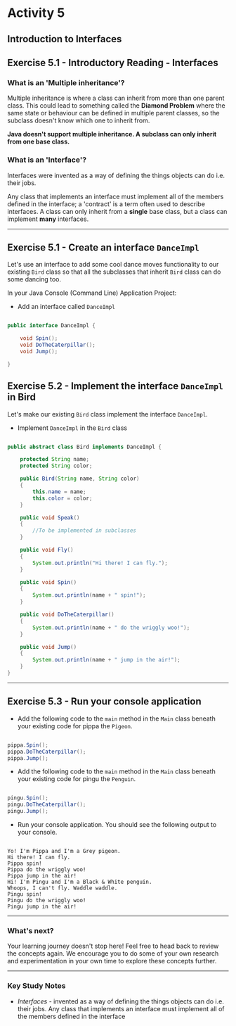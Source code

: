 # Activity 5
## Introduction to Interfaces

## Exercise 5.1 - Introductory Reading - Interfaces

### What is an 'Multiple inheritance'?

Multiple inheritance is where a class can inherit from more than one parent class. This could lead to something called the **Diamond Problem** where the same state or behaviour can be defined in multiple parent classes, so the subclass doesn't know which one to inherit from. 

**Java doesn't support multiple inheritance. A subclass can only inherit from one base class.**

### What is an 'Interface'?

Interfaces were invented as a way of defining the things objects can do i.e. their jobs.

Any class that implements an interface must implement all of the members defined in the interface; a 'contract' is a term often used to describe interfaces. A class can only inherit from a **single** base class, but a class can implement **many** interfaces.

---

## Exercise 5.1 - Create an interface `DanceImpl`

Let's use an interface to add some cool dance moves functionality to our existing `Bird` class so that all the subclasses that inherit `Bird` class can do some dancing too.

In your Java Console (Command Line) Application Project:

- Add an interface called `DanceImpl`

```java

public interface DanceImpl {

    void Spin();
    void DoTheCaterpillar();
    void Jump();

}

```

## Exercise 5.2 - Implement the interface `DanceImpl` in Bird

Let's make our existing `Bird` class implement the interface `DanceImpl`.

- Implement `DanceImpl` in the `Bird` class

```java

public abstract class Bird implements DanceImpl {

    protected String name;
    protected String color;

    public Bird(String name, String color)
    {
        this.name = name;
        this.color = color;
    }

    public void Speak()
    {
        //To be implemented in subclasses
    }

    public void Fly()
    {
        System.out.println("Hi there! I can fly.");
    }

    public void Spin()
    {
        System.out.println(name + " spin!");
    }

    public void DoTheCaterpillar()
    {
        System.out.println(name + " do the wriggly woo!");
    }

    public void Jump()
    {
        System.out.println(name + " jump in the air!");
    }
}

```

---

## Exercise 5.3 - Run your console application

- Add the following code to the `main` method in the `Main` class beneath your existing code for pippa the `Pigeon`.

```java

pippa.Spin();
pippa.DoTheCaterpillar();
pippa.Jump();

```

- Add the following code to the `main` method in the `Main` class beneath your existing code for pingu the `Penguin`.

```java

pingu.Spin();
pingu.DoTheCaterpillar();
pingu.Jump();

```

- Run your console application. You should see the following output to your console.

```

Yo! I'm Pippa and I'm a Grey pigeon.
Hi there! I can fly.
Pippa spin!
Pippa do the wriggly woo!
Pippa jump in the air!
Hi! I'm Pingu and I'm a Black & White penguin.
Whoops, I can't fly. Waddle waddle.
Pingu spin!
Pingu do the wriggly woo!
Pingu jump in the air!

```
---

### What's next?

Your learning journey doesn't stop here! Feel free to head back to review the concepts again. We encourage you to do some of your own research and experimentation in your own time to explore these concepts further.

---

### Key Study Notes

- *Interfaces* - invented as a way of defining the things objects can do i.e. their jobs. Any class that implements an interface must implement all of the members defined in the interface
